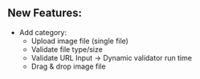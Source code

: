 ## New Features:
- Add category:
  - Upload image file (single file)
  - Validate file type/size
  - Validate URL Input -> Dynamic validator run time
  - Drag & drop image file
